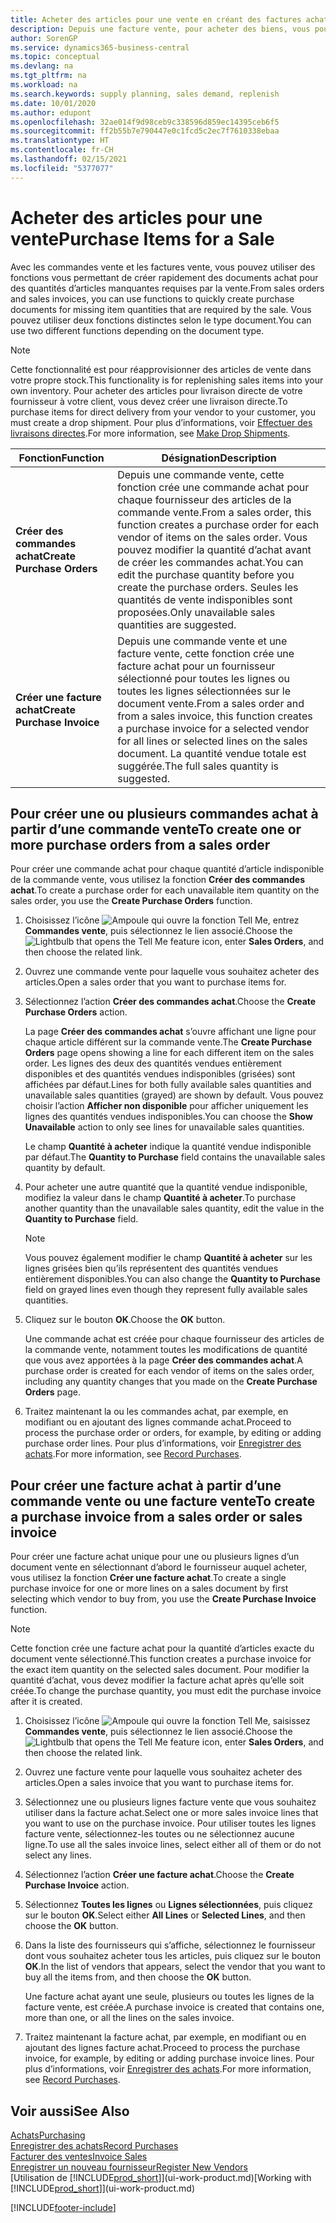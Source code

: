 ```yaml
---
title: Acheter des articles pour une vente en créant des factures achat | Microsoft Docs
description: Depuis une facture vente, pour acheter des biens, vous pouvez créer une facture achat pour un fournisseur.
author: SorenGP
ms.service: dynamics365-business-central
ms.topic: conceptual
ms.devlang: na
ms.tgt_pltfrm: na
ms.workload: na
ms.search.keywords: supply planning, sales demand, replenish
ms.date: 10/01/2020
ms.author: edupont
ms.openlocfilehash: 32ae014f9d98ceb9c338596d859ec14395ceb6f5
ms.sourcegitcommit: ff2b55b7e790447e0c1fcd5c2ec7f7610338ebaa
ms.translationtype: HT
ms.contentlocale: fr-CH
ms.lasthandoff: 02/15/2021
ms.locfileid: "5377077"
---
```

# <a name="purchase-items-for-a-sale"></a><span data-ttu-id="8e1f2-103">Acheter des articles pour une vente</span><span class="sxs-lookup"><span data-stu-id="8e1f2-103">Purchase Items for a Sale</span></span>
<span data-ttu-id="8e1f2-104">Avec les commandes vente et les factures vente, vous pouvez utiliser des fonctions vous permettant de créer rapidement des documents achat pour des quantités d’articles manquantes requises par la vente.</span><span class="sxs-lookup"><span data-stu-id="8e1f2-104">From sales orders and sales invoices, you can use functions to quickly create purchase documents for missing item quantities that are required by the sale.</span></span> <span data-ttu-id="8e1f2-105">Vous pouvez utiliser deux fonctions distinctes selon le type document.</span><span class="sxs-lookup"><span data-stu-id="8e1f2-105">You can use two different functions depending on the document type.</span></span>

> [!Note]
> <span data-ttu-id="8e1f2-106">Cette fonctionnalité est pour réapprovisionner des articles de vente dans votre propre stock.</span><span class="sxs-lookup"><span data-stu-id="8e1f2-106">This functionality is for replenishing sales items into your own inventory.</span></span> <span data-ttu-id="8e1f2-107">Pour acheter des articles pour livraison directe de votre fournisseur à votre client, vous devez créer une livraison directe.</span><span class="sxs-lookup"><span data-stu-id="8e1f2-107">To purchase items for direct delivery from your vendor to your customer, you must create a drop shipment.</span></span> <span data-ttu-id="8e1f2-108">Pour plus d’informations, voir [Effectuer des livraisons directes](sales-how-drop-shipment.md).</span><span class="sxs-lookup"><span data-stu-id="8e1f2-108">For more information, see [Make Drop Shipments](sales-how-drop-shipment.md).</span></span>   

|<span data-ttu-id="8e1f2-109">Fonction</span><span class="sxs-lookup"><span data-stu-id="8e1f2-109">Function</span></span>|<span data-ttu-id="8e1f2-110">Désignation</span><span class="sxs-lookup"><span data-stu-id="8e1f2-110">Description</span></span>|
|--------|-----------|
|<span data-ttu-id="8e1f2-111">**Créer des commandes achat**</span><span class="sxs-lookup"><span data-stu-id="8e1f2-111">**Create Purchase Orders**</span></span>|<span data-ttu-id="8e1f2-112">Depuis une commande vente, cette fonction crée une commande achat pour chaque fournisseur des articles de la commande vente.</span><span class="sxs-lookup"><span data-stu-id="8e1f2-112">From a sales order, this function creates a purchase order for each vendor of items on the sales order.</span></span> <span data-ttu-id="8e1f2-113">Vous pouvez modifier la quantité d’achat avant de créer les commandes achat.</span><span class="sxs-lookup"><span data-stu-id="8e1f2-113">You can edit the purchase quantity before you create the purchase orders.</span></span> <span data-ttu-id="8e1f2-114">Seules les quantités de vente indisponibles sont proposées.</span><span class="sxs-lookup"><span data-stu-id="8e1f2-114">Only unavailable sales quantities are suggested.</span></span>
|<span data-ttu-id="8e1f2-115">**Créer une facture achat**</span><span class="sxs-lookup"><span data-stu-id="8e1f2-115">**Create Purchase Invoice**</span></span>|<span data-ttu-id="8e1f2-116">Depuis une commande vente et une facture vente, cette fonction crée une facture achat pour un fournisseur sélectionné pour toutes les lignes ou toutes les lignes sélectionnées sur le document vente.</span><span class="sxs-lookup"><span data-stu-id="8e1f2-116">From a sales order and from a sales invoice, this function creates a purchase invoice for a selected vendor for all lines or selected lines on the sales document.</span></span> <span data-ttu-id="8e1f2-117">La quantité vendue totale est suggérée.</span><span class="sxs-lookup"><span data-stu-id="8e1f2-117">The full sales quantity is suggested.</span></span>|

## <a name="to-create-one-or-more-purchase-orders-from-a-sales-order"></a><span data-ttu-id="8e1f2-118">Pour créer une ou plusieurs commandes achat à partir d’une commande vente</span><span class="sxs-lookup"><span data-stu-id="8e1f2-118">To create one or more purchase orders from a sales order</span></span>
<span data-ttu-id="8e1f2-119">Pour créer une commande achat pour chaque quantité d’article indisponible de la commande vente, vous utilisez la fonction **Créer des commandes achat**.</span><span class="sxs-lookup"><span data-stu-id="8e1f2-119">To create a purchase order for each unavailable item quantity on the sales order, you use the **Create Purchase Orders** function.</span></span>

1. <span data-ttu-id="8e1f2-120">Choisissez l’icône ![Ampoule qui ouvre la fonction Tell Me](media/ui-search/search_small.png "Dites-moi ce que vous voulez faire"), entrez **Commandes vente**, puis sélectionnez le lien associé.</span><span class="sxs-lookup"><span data-stu-id="8e1f2-120">Choose the ![Lightbulb that opens the Tell Me feature](media/ui-search/search_small.png "Tell me what you want to do") icon, enter **Sales Orders**, and then choose the related link.</span></span>
2. <span data-ttu-id="8e1f2-121">Ouvrez une commande vente pour laquelle vous souhaitez acheter des articles.</span><span class="sxs-lookup"><span data-stu-id="8e1f2-121">Open a sales order that you want to purchase items for.</span></span>
3. <span data-ttu-id="8e1f2-122">Sélectionnez l’action **Créer des commandes achat**.</span><span class="sxs-lookup"><span data-stu-id="8e1f2-122">Choose the **Create Purchase Orders** action.</span></span>

    <span data-ttu-id="8e1f2-123">La page **Créer des commandes achat** s’ouvre affichant une ligne pour chaque article différent sur la commande vente.</span><span class="sxs-lookup"><span data-stu-id="8e1f2-123">The **Create Purchase Orders** page opens showing a line for each different item on the sales order.</span></span> <span data-ttu-id="8e1f2-124">Les lignes des deux des quantités vendues entièrement disponibles et des quantités vendues indisponibles (grisées) sont affichées par défaut.</span><span class="sxs-lookup"><span data-stu-id="8e1f2-124">Lines for both fully available sales quantities and unavailable sales quantities (grayed) are shown by default.</span></span> <span data-ttu-id="8e1f2-125">Vous pouvez choisir l’action **Afficher non disponible** pour afficher uniquement les lignes des quantités vendues indisponibles.</span><span class="sxs-lookup"><span data-stu-id="8e1f2-125">You can choose the **Show Unavailable** action to only see lines for unavailable sales quantities.</span></span>

    <span data-ttu-id="8e1f2-126">Le champ **Quantité à acheter** indique la quantité vendue indisponible par défaut.</span><span class="sxs-lookup"><span data-stu-id="8e1f2-126">The **Quantity to Purchase** field contains the unavailable sales quantity by default.</span></span>
4. <span data-ttu-id="8e1f2-127">Pour acheter une autre quantité que la quantité vendue indisponible, modifiez la valeur dans le champ **Quantité à acheter**.</span><span class="sxs-lookup"><span data-stu-id="8e1f2-127">To purchase another quantity than the unavailable sales quantity, edit the value in the **Quantity to Purchase** field.</span></span>

    > [!NOTE]  
    >   <span data-ttu-id="8e1f2-128">Vous pouvez également modifier le champ **Quantité à acheter** sur les lignes grisées bien qu’ils représentent des quantités vendues entièrement disponibles.</span><span class="sxs-lookup"><span data-stu-id="8e1f2-128">You can also change the **Quantity to Purchase** field on grayed lines even though they represent fully available sales quantities.</span></span>
5. <span data-ttu-id="8e1f2-129">Cliquez sur le bouton **OK**.</span><span class="sxs-lookup"><span data-stu-id="8e1f2-129">Choose the **OK** button.</span></span>

    <span data-ttu-id="8e1f2-130">Une commande achat est créée pour chaque fournisseur des articles de la commande vente, notamment toutes les modifications de quantité que vous avez apportées à la page **Créer des commandes achat**.</span><span class="sxs-lookup"><span data-stu-id="8e1f2-130">A purchase order is created for each vendor of items on the sales order, including any quantity changes that you made on the **Create Purchase Orders** page.</span></span>
7. <span data-ttu-id="8e1f2-131">Traitez maintenant la ou les commandes achat, par exemple, en modifiant ou en ajoutant des lignes commande achat.</span><span class="sxs-lookup"><span data-stu-id="8e1f2-131">Proceed to process the purchase order or orders, for example, by editing or adding purchase order lines.</span></span> <span data-ttu-id="8e1f2-132">Pour plus d’informations, voir [Enregistrer des achats](purchasing-how-record-purchases.md).</span><span class="sxs-lookup"><span data-stu-id="8e1f2-132">For more information, see [Record Purchases](purchasing-how-record-purchases.md).</span></span>


## <a name="to-create-a-purchase-invoice-from-a-sales-order-or-sales-invoice"></a><span data-ttu-id="8e1f2-133">Pour créer une facture achat à partir d’une commande vente ou une facture vente</span><span class="sxs-lookup"><span data-stu-id="8e1f2-133">To create a purchase invoice from a sales order or sales invoice</span></span>
<span data-ttu-id="8e1f2-134">Pour créer une facture achat unique pour une ou plusieurs lignes d’un document vente en sélectionnant d’abord le fournisseur auquel acheter, vous utilisez la fonction **Créer une facture achat**.</span><span class="sxs-lookup"><span data-stu-id="8e1f2-134">To create a single purchase invoice for one or more lines on a sales document by first selecting which vendor to buy from, you use the **Create Purchase Invoice** function.</span></span>

> [!NOTE]  
>   <span data-ttu-id="8e1f2-135">Cette fonction crée une facture achat pour la quantité d’articles exacte du document vente sélectionné.</span><span class="sxs-lookup"><span data-stu-id="8e1f2-135">This function creates a purchase invoice for the exact item quantity on the selected sales document.</span></span> <span data-ttu-id="8e1f2-136">Pour modifier la quantité d’achat, vous devez modifier la facture achat après qu’elle soit créée.</span><span class="sxs-lookup"><span data-stu-id="8e1f2-136">To change the purchase quantity, you must edit the purchase invoice after it is created.</span></span>  

1. <span data-ttu-id="8e1f2-137">Choisissez l’icône ![Ampoule qui ouvre la fonction Tell Me](media/ui-search/search_small.png "Dites-moi ce que vous voulez faire"), saisissez **Commandes vente**, puis sélectionnez le lien associé.</span><span class="sxs-lookup"><span data-stu-id="8e1f2-137">Choose the ![Lightbulb that opens the Tell Me feature](media/ui-search/search_small.png "Tell me what you want to do") icon, enter **Sales Orders**, and then choose the related link.</span></span>
2. <span data-ttu-id="8e1f2-138">Ouvrez une facture vente pour laquelle vous souhaitez acheter des articles.</span><span class="sxs-lookup"><span data-stu-id="8e1f2-138">Open a sales invoice that you want to purchase items for.</span></span>
3. <span data-ttu-id="8e1f2-139">Sélectionnez une ou plusieurs lignes facture vente que vous souhaitez utiliser dans la facture achat.</span><span class="sxs-lookup"><span data-stu-id="8e1f2-139">Select one or more sales invoice lines that you want to use on the purchase invoice.</span></span> <span data-ttu-id="8e1f2-140">Pour utiliser toutes les lignes facture vente, sélectionnez-les toutes ou ne sélectionnez aucune ligne.</span><span class="sxs-lookup"><span data-stu-id="8e1f2-140">To use all the sales invoice lines, select either all of them or do not select any lines.</span></span>
4. <span data-ttu-id="8e1f2-141">Sélectionnez l’action **Créer une facture achat**.</span><span class="sxs-lookup"><span data-stu-id="8e1f2-141">Choose the **Create Purchase Invoice** action.</span></span>
5. <span data-ttu-id="8e1f2-142">Sélectionnez **Toutes les lignes** ou **Lignes sélectionnées**, puis cliquez sur le bouton **OK**.</span><span class="sxs-lookup"><span data-stu-id="8e1f2-142">Select either **All Lines** or **Selected Lines**, and then choose the **OK** button.</span></span>  
6. <span data-ttu-id="8e1f2-143">Dans la liste des fournisseurs qui s’affiche, sélectionnez le fournisseur dont vous souhaitez acheter tous les articles, puis cliquez sur le bouton **OK**.</span><span class="sxs-lookup"><span data-stu-id="8e1f2-143">In the list of vendors that appears, select the vendor that you want to buy all the items from, and then choose the **OK** button.</span></span>

    <span data-ttu-id="8e1f2-144">Une facture achat ayant une seule, plusieurs ou toutes les lignes de la facture vente, est créée.</span><span class="sxs-lookup"><span data-stu-id="8e1f2-144">A purchase invoice is created that contains one, more than one, or all the lines on the sales invoice.</span></span>
7. <span data-ttu-id="8e1f2-145">Traitez maintenant la facture achat, par exemple, en modifiant ou en ajoutant des lignes facture achat.</span><span class="sxs-lookup"><span data-stu-id="8e1f2-145">Proceed to process the purchase invoice, for example, by editing or adding purchase invoice lines.</span></span> <span data-ttu-id="8e1f2-146">Pour plus d’informations, voir [Enregistrer des achats](purchasing-how-record-purchases.md).</span><span class="sxs-lookup"><span data-stu-id="8e1f2-146">For more information, see [Record Purchases](purchasing-how-record-purchases.md).</span></span>

## <a name="see-also"></a><span data-ttu-id="8e1f2-147">Voir aussi</span><span class="sxs-lookup"><span data-stu-id="8e1f2-147">See Also</span></span>
[<span data-ttu-id="8e1f2-148">Achats</span><span class="sxs-lookup"><span data-stu-id="8e1f2-148">Purchasing</span></span>](purchasing-manage-purchasing.md)  
[<span data-ttu-id="8e1f2-149">Enregistrer des achats</span><span class="sxs-lookup"><span data-stu-id="8e1f2-149">Record Purchases</span></span>](purchasing-how-record-purchases.md)  
[<span data-ttu-id="8e1f2-150">Facturer des ventes</span><span class="sxs-lookup"><span data-stu-id="8e1f2-150">Invoice Sales</span></span>](sales-how-invoice-sales.md)  
[<span data-ttu-id="8e1f2-151">Enregistrer un nouveau fournisseur</span><span class="sxs-lookup"><span data-stu-id="8e1f2-151">Register New Vendors</span></span>](purchasing-how-register-new-vendors.md)  
<span data-ttu-id="8e1f2-152">[Utilisation de [!INCLUDE[prod_short](includes/prod_short.md)]](ui-work-product.md)</span><span class="sxs-lookup"><span data-stu-id="8e1f2-152">[Working with [!INCLUDE[prod_short](includes/prod_short.md)]](ui-work-product.md)</span></span>


[!INCLUDE[footer-include](includes/footer-banner.md)]